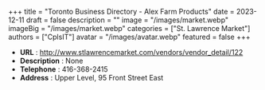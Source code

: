 +++
title = "Toronto Business Directory - Alex Farm Products"
date = 2023-12-11
draft = false
description = ""
image = "/images/market.webp"
imageBig = "/images/market.webp"
categories = ["St. Lawrence Market"]
authors = ["CplsIT"]
avatar = "/images/avatar.webp"
featured = false
+++


* **URL** :  http://www.stlawrencemarket.com/vendors/vendor_detail/122
* **Description** : None
* **Telephone** : 416-368-2415
* **Address** : Upper Level, 95 Front Street East
